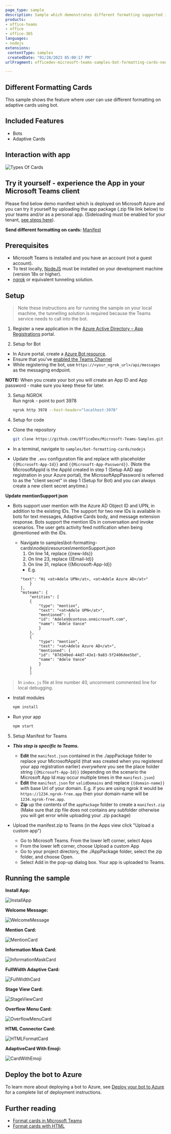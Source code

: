 ```yaml
---
page_type: sample
description: Sample which demonstrates different formatting supported in cards using bot.
products:
- office-teams
- office
- office-365
languages:
- nodejs
extensions:
 contentType: samples
 createdDate: "01/28/2023 05:00:17 PM"
urlFragment: officedev-microsoft-teams-samples-bot-formatting-cards-nodejs

---
```

## Different Formatting Cards

This sample shows the feature where user can use different formatting on adaptive cards using bot.

## Included Features
* Bots
* Adaptive Cards

## Interaction with app

![Types Of Cards](Images/DifferentFormattingCards.gif)

## Try it yourself - experience the App in your Microsoft Teams client
Please find below demo manifest which is deployed on Microsoft Azure and you can try it yourself by uploading the app package (.zip file link below) to your teams and/or as a personal app. (Sideloading must be enabled for your tenant, [see steps here](https://docs.microsoft.com/microsoftteams/platform/concepts/build-and-test/prepare-your-o365-tenant#enable-custom-teams-apps-and-turn-on-custom-app-uploading)).

**Send different formatting on cards:** [Manifest](/samples/bot-formatting-cards/nodejs/demo-manifest/bot-formatting-cards.zip)

## Prerequisites

-  Microsoft Teams is installed and you have an account (not a guest account).
-  To test locally, [NodeJS](https://nodejs.org/en/download/) must be installed on your development machine (version 18x  or higher).
-  [ngrok](https://ngrok.com/) or equivalent tunneling solution.

## Setup

> Note these instructions are for running the sample on your local machine, the tunnelling solution is required because the Teams service needs to call into the bot.

1. Register a new application in the [Azure Active Directory – App Registrations](https://go.microsoft.com/fwlink/?linkid=2083908) portal.

2. Setup for Bot
- In Azure portal, create a [Azure Bot resource](https://docs.microsoft.com/en-us/azure/bot-service/bot-builder-authentication?view=azure-bot-service-4.0&tabs=csharp%2Caadv2).
- Ensure that you've [enabled the Teams Channel](https://docs.microsoft.com/en-us/azure/bot-service/channel-connect-teams?view=azure-bot-service-4.0)
- While registering the bot, use `https://<your_ngrok_url>/api/messages` as the messaging endpoint.

**NOTE:** When you create your bot you will create an App ID and App password - make sure you keep these for later.

3. Setup NGROK  
Run ngrok - point to port 3978

    ```bash
    ngrok http 3978 --host-header="localhost:3978"
    ```

4. Setup for code  
  - Clone the repository

    ```bash
    git clone https://github.com/OfficeDev/Microsoft-Teams-Samples.git
    ```

  - In a terminal, navigate to `samples/bot-formatting-cards/nodejs`
  - Update the `.env` configuration file and replace with placeholder `{{Microsoft-App-Id}}` and `{{Microsoft-App-Password}}`. (Note the MicrosoftAppId is the AppId created in step 1 (Setup AAD app registration in your Azure portal), the MicrosoftAppPassword is referred to as the "client secret" in step 1 (Setup for Bot) and you can always create a new client secret anytime.)

**Update mentionSupport json**
- Bots support user mention with the Azure AD Object ID and UPN, in addition to the existing IDs. The support for two new IDs is available in bots for text messages, Adaptive Cards body, and message extension response. Bots support the mention IDs in conversation and invoke scenarios. The user gets activity feed notification when being @mentioned with the IDs.

   - Navigate to samples\bot-formatting-cards\nodejs\resources\mentionSupport.json
      1) On line 14, replace {{new-Ids}}  
      2) On line 23, replace {{Email-Id}}
      3) On line 31, replace {{Microsoft-App-Id}}
        - E.g. 
        ```
        "text": "Hi <at>Adele UPN</at>, <at>Adele Azure AD</at>"
            }
        ],
        "msteams": {
            "entities": [
            {
                "type": "mention",
                "text": "<at>Adele UPN</at>",
                "mentioned": {
                "id": "AdeleV@contoso.onmicrosoft.com",
                "name": "Adele Vance"
                }
            },
            {
                "type": "mention",
                "text": "<at>Adele Azure AD</at>",
                "mentioned": {
                "id": "87d349ed-44d7-43e1-9a83-5f2406dee5bd",
                "name": "Adele Vance"
                }
            }
            ]
        ```

> In `index.js` file at line number 40, uncomment commented line for local debugging.

  - Install modules

    ```bash
    npm install
    ```

  - Run your app

    ```bash
    npm start
    ```

5. Setup Manifest for Teams
- __*This step is specific to Teams.*__
    - **Edit** the `manifest.json` contained in the ./appPackage folder to replace your MicrosoftAppId (that was created when you registered your app registration earlier) *everywhere* you see the place holder string `{{Microsoft-App-Id}}` (depending on the scenario the Microsoft App Id may occur multiple times in the `manifest.json`)
    - **Edit** the `manifest.json` for `validDomains` and replace `{{domain-name}}` with base Url of your domain. E.g. if you are using ngrok it would be `https://1234.ngrok-free.app` then your domain-name will be `1234.ngrok-free.app`.
    - **Zip** up the contents of the `appPackage` folder to create a `manifest.zip` (Make sure that zip file does not contains any subfolder otherwise you will get error while uploading your .zip package)

- Upload the manifest.zip to Teams (in the Apps view click "Upload a custom app")
   - Go to Microsoft Teams. From the lower left corner, select Apps
   - From the lower left corner, choose Upload a custom App
   - Go to your project directory, the ./AppPackage folder, select the zip folder, and choose Open.
   - Select Add in the pop-up dialog box. Your app is uploaded to Teams.


## Running the sample

**Install App:**

![InstallApp](Images/1.InstallApp.png)

**Welcome Message:**

![WelcomeMessage](Images/2.WelcomeMessage.png)

**Mention Card:**

![MentionCard](Images/3.MentionCard.png)

**Information Mask Card:**

![InformationMaskCard](Images/4.InformationMaskCard.png)

**FullWidth Adaptive Card:**

![FullWidthCard](Images/5.FullWidthCard.png)

**Stage View Card:**

![StageViewCard](Images/6.StageViewCard.png)

**Overflow Menu Card:**

![OverflowMenuCard](Images/7.OverflowMenuCard.png)

**HTML Connector Card:**

![HTMLFormatCard](Images/8.HTMLFormatCard.png)

**AdaptiveCard With Emoji:**

![CardWithEmoji](Images/9.CardWithEmoji.png)

## Deploy the bot to Azure

To learn more about deploying a bot to Azure, see [Deploy your bot to Azure](https://aka.ms/azuredeployment) for a complete list of deployment instructions.

## Further reading
- [Format cards in Microsoft Teams](https://learn.microsoft.com/en-us/microsoftteams/platform/task-modules-and-cards/cards/cards-format?tabs=adaptive-md%2Cdesktop%2Cconnector-html)
- [Format cards with HTML](https://learn.microsoft.com/en-us/microsoftteams/platform/task-modules-and-cards/cards/cards-format?tabs=adaptive-md%2Cdesktop%2Cconnector-html#format-cards-with-html)
